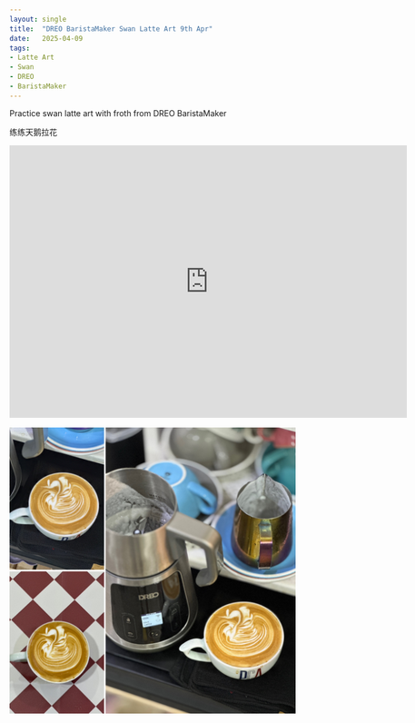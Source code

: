 ```yaml
---
layout: single
title:  "DREO BaristaMaker Swan Latte Art 9th Apr"
date:   2025-04-09
tags:
- Latte Art
- Swan
- DREO
- BaristaMaker
---
```



Practice swan latte art with froth from DREO BaristaMaker

练练天鹅拉花



<div class="embed-container">
  <iframe
      src="https://www.youtube.com/embed/1frIckJX9BY"
      width="700"
      height="480"
      frameborder="0"
      allowfullscreen="true">
  </iframe>
</div>


![](/assets/img/2025/04/09/0485C3C1-0D47-4F66-9DBD-9AFBF399681A.JPG)

